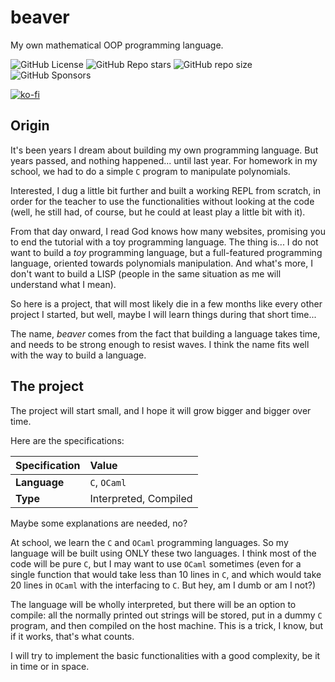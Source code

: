 # beaver
My own mathematical OOP programming language.

![GitHub License](https://img.shields.io/github/license/OdysseyOfTheDragons/beaver)
![GitHub Repo stars](https://img.shields.io/github/stars/OdysseyOfTheDragons/beaver)
![GitHub repo size](https://img.shields.io/github/repo-size/OdysseyOfTheDragons/beaver)
![GitHub Sponsors](https://img.shields.io/github/sponsors/OdysseyOfTheDragons)

[![ko-fi](https://ko-fi.com/img/githubbutton_sm.svg)](https://ko-fi.com/A0A4V5RHQ)

## Origin

It's been years I dream about building my own programming language. But years passed, and nothing happened... until last year. For homework in my school, we had to do a simple `C` program to manipulate polynomials.

Interested, I dug a little bit further and built a working REPL from scratch, in order for the teacher to use the functionalities without looking at the code (well, he still had, of course, but he could at least play a little bit with it).

From that day onward, I read God knows how many websites, promising you to end the tutorial with a toy programming language. The thing is... I do not want to build a _toy_ programming language, but a full-featured programming language, oriented towards polynomials manipulation. And what's more, I don't want to build a LISP (people in the same situation as me will understand what I mean).

So here is a project, that will most likely die in a few months like every other project I started, but well, maybe I will learn things during that short time...

The name, _beaver_ comes from the fact that building a language takes time, and needs to be strong enough to resist waves. I think the name fits well with the way to build a language.

## The project

The project will start small, and I hope it will grow bigger and bigger over time.

Here are the specifications:

| **Specification** | Value |
| :--- | :--- |
| **Language** | `C`, `OCaml` |
| **Type** | Interpreted, Compiled |

Maybe some explanations are needed, no?

At school, we learn the `C` and `OCaml` programming languages. So my language will be built using ONLY these two languages. I think most of the code will be pure `C`, but I may want to use `OCaml` sometimes (even for a single function that would take less than 10 lines in `C`, and which would take 20 lines in `OCaml` with the interfacing to `C`. But hey, am I dumb or am I not?)

The language will be wholly interpreted, but there will be an option to compile: all the normally printed out strings will be stored, put in a dummy `C` program, and then compiled on the host machine. This is a trick, I know, but if it works, that's what counts.

I will try to implement the basic functionalities with a good complexity, be it in time or in space.
